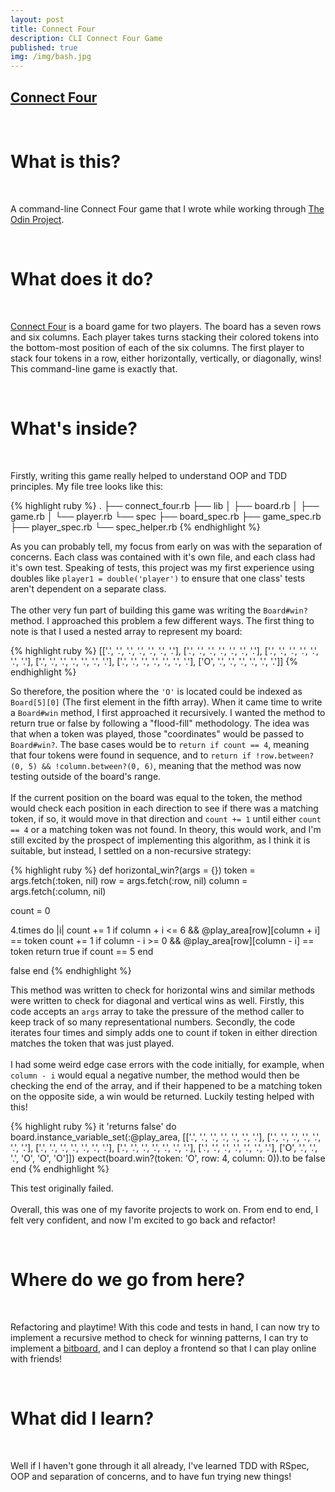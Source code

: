 ```yaml
---
layout: post
title: Connect Four
description: CLI Connect Four Game
published: true
img: /img/bash.jpg
---
```

<h2>
<a href="https://github.com/Thomascountz/odin_projects/tree/master/connectfour" target="_blank">Connect Four</a> 
</h2>

<br>
<h1>What is this?</h1>
<br>

<p>A command-line Connect Four game that I wrote while working through <a href="http://www.theodinproject.com" target="none">The Odin Project</a>.</p>

<br>
<h1>What does it do?</h1>
<br>

<p><a href="https://en.wikipedia.org/wiki/Connect_Four" target="none">Connect Four</a> is a board game for two players. The board has a seven rows and six columns. Each player takes turns stacking their colored tokens into the bottom-most position of each of the six columns. The first player to stack four tokens in a row, either horizontally, vertically, or diagonally, wins! This command-line game is exactly that.</p>

<br>
<h1>What's inside?</h1>
<br>

<p>Firstly, writing this game really helped to understand OOP and TDD principles. My file tree looks like this:</p>

{% highlight ruby %}
  .
  ├── connect_four.rb
  ├── lib
  │   ├── board.rb
  │   ├── game.rb
  │   └── player.rb
  └── spec
      ├── board_spec.rb
      ├── game_spec.rb
      ├── player_spec.rb
      └── spec_helper.rb
{% endhighlight %}

<p>As you can probably tell, my focus from early on was with the separation of concerns. Each class was contained with it's own file, and each class had it's own test. Speaking of tests, this project was my first experience using doubles like <code>player1 = double('player')</code> to ensure that one class' tests aren't dependent on a separate class.<br><br>The other very fun part of building this game was writing the <code>Board#win?</code> method. I approached this problem a few different ways. The first thing to note is that I used a nested array to represent my board:</p>

{% highlight ruby %}
[['.', '.', '.', '.', '.', '.', '.'],
 ['.', '.', '.', '.', '.', '.', '.'],
 ['.', '.', '.', '.', '.', '.', '.'],
 ['.', '.', '.', '.', '.', '.', '.'],
 ['.', '.', '.', '.', '.', '.', '.'],
 ['O', '.', '.', '.', '.', '.', '.']]
{% endhighlight %}


<p>So therefore, the position where the <code>'O'</code> is located could be indexed as <code>Board[5][0]</code> (The first element in the fifth array). When it came time to write a <code>Board#win</code> method, I first approached it recursively. I wanted the method to return true or false by following a "flood-fill" methodology. The idea was that when a token was played, those "coordinates" would be passed to <code>Board#win?</code>. The base cases would be to <code>return if count == 4</code>, meaning that four tokens were found in sequence, and to <code>return if !row.between?(0, 5) && !column.between?(0, 6)</code>, meaning that the method was now testing outside of the board's range.<br><br>If the current position on the board was equal to the token, the method would check each position in each direction to see if there was a matching token, if so, it would move in that direction and <code>count += 1</code> until either <code>count == 4</code> or a matching token was not found. In theory, this would work, and I'm still excited by the prospect of implementing this algorithm, as I think it is suitable, but instead, I settled on a non-recursive strategy:</p>

{% highlight ruby %}
def horizontal_win?(args = {})
  token   = args.fetch(:token, nil)
  row     = args.fetch(:row, nil)
  column  = args.fetch(:column, nil)

  count = 0

  4.times do |i|
    count += 1 if column + i <= 6 && @play_area[row][column + i] == token
    count += 1 if column - i >= 0 && @play_area[row][column - i] == token
    return true if count == 5
  end

  false
end
{% endhighlight %}

<p>This method was written to check for horizontal wins and similar methods were written to check for diagonal and vertical wins as well. Firstly, this code accepts an <code>args</code> array to take the pressure of the method caller to keep track of so many representational numbers. Secondly, the code iterates four times and simply adds one to <count>count</count> if token in either direction matches the token that was just played.<br><br>I had some weird edge case errors with the code initially, for example, when <code>column - i</code> would equal a negative number, the method would then be checking the end of the array, and if their happened to be a matching token on the opposite side, a win would be returned. Luckily testing helped with this!</p>

{% highlight ruby %}
  it 'returns false' do
    board.instance_variable_set(:@play_area,
                                [['.', '.', '.', '.', '.', '.', '.'],
                                 ['.', '.', '.', '.', '.', '.', '.'],
                                 ['.', '.', '.', '.', '.', '.', '.'],
                                 ['.', '.', '.', '.', '.', '.', '.'],
                                 ['.', '.', '.', '.', '.', '.', '.'],
                                 ['O', '.', '.', '.', 'O', 'O', 'O']])
    expect(board.win?(token: 'O', row: 4, column: 0)).to be false
  end
{% endhighlight %}

<p>This test originally failed.<br><br> Overall, this was one of my favorite projects to work on. From end to end, I felt very confident, and now I'm excited to go back and refactor!</p>

<br>
<h1>Where do we go from here?</h1>
<br>

<p>Refactoring and playtime! With this code and tests in hand, I can now try to implement a recursive method to check for winning patterns, I can try to implement a <a href="https://chessprogramming.wikispaces.com/Bitboards">bitboard</a>, and I can deploy a frontend so that I can play online with friends!</p>

<br>
<h1>What did I learn?</h1>
<br>
<p>Well if I haven't gone through it all already, I've learned TDD with RSpec, OOP and separation of concerns, and to have fun trying new things!</p> 